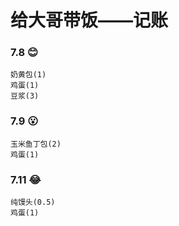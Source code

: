 # 给大哥带饭——记账
### 7.8 :blush:
```
奶黄包(1)
鸡蛋(1)
豆浆(3)
```
### 7.9 :open_mouth:
```
玉米鱼丁包(2)
鸡蛋(1)
```
### 7.11 :joy:
```
纯馒头(0.5)
鸡蛋(1)
```


